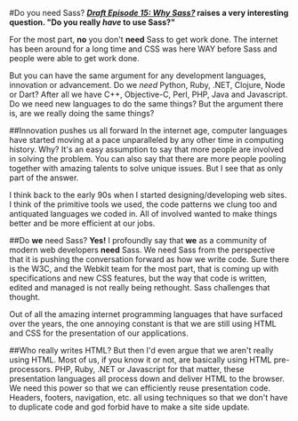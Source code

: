 #Do you need Sass?
__*[Draft Episode 15: Why Sass?](http://goo.gl/ecdav)* raises a very interesting question. "Do you really *have* to use Sass?"__

For the most part, __no__ you don't __need__ Sass to get work done. The internet has been around for a long time and CSS was here WAY before Sass and people were able to get work done. 

But you can have the same argument for any development languages, innovation or advancement. Do we *need* Python, Ruby, .NET, Clojure, Node or Dart? After all we have C++, Objective-C, Perl, PHP, Java and Javascript. Do we need new languages to do the same things? But the argument there is, are we really doing the same things?  

##Innovation pushes us all forward
In the internet age, computer languages have started moving at a pace unparalleled by any other time in computing history. Why? It's an easy assumption to say that more people are involved in solving the problem. You can also say that there are more people pooling together with amazing talents to solve unique issues. But I see that as only part of the answer.

I think back to the early 90s when I started designing/developing web sites. I think of the primitive tools we used, the code patterns we clung too and antiquated languages we coded in. All of involved wanted to make things better and be more efficient at our jobs. 

##Do __we__ need Sass?
__Yes!__ I profoundly say that __we__ as a community of modern web developers __need__ Sass. We need Sass from the perspective that it is pushing the conversation forward as how we write code. Sure there is the W3C, and the Webkit team for the most part, that is coming up with specifications and new CSS features, but the way that code is written, edited and managed is not really being rethought. Sass challenges that thought.
 
Out of all the amazing internet programming languages that have surfaced over the years, the one annoying constant is that we are still using HTML and CSS for the presentation of our applications. 

##Who really writes HTML?
But then I'd even argue that we aren't really using HTML. Most of us, if you know it or not, are basically using HTML pre-processors. PHP, Ruby, .NET or Javascript for that matter, these presentation languages all process down and deliver HTML to the browser. We need this power so that we can efficiently reuse presentation code. Headers, footers, navigation, etc. all using techniques so that we don't have to duplicate code and god forbid have to make a site side update.   
 
 
 
 
 
 
 
 
 
 
 
 
 
 
 
 
 
 
 
 

